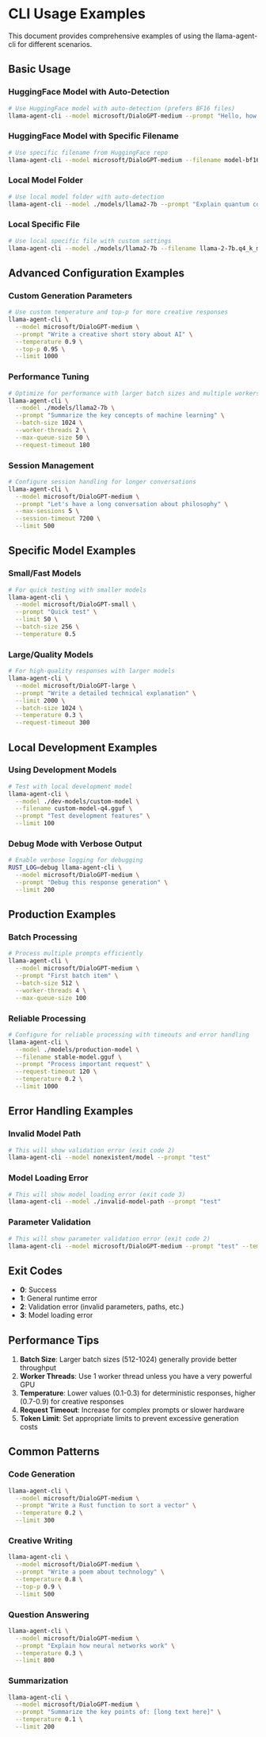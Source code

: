 # CLI Usage Examples

This document provides comprehensive examples of using the llama-agent-cli for different scenarios.

## Basic Usage

### HuggingFace Model with Auto-Detection

```bash
# Use HuggingFace model with auto-detection (prefers BF16 files)
llama-agent-cli --model microsoft/DialoGPT-medium --prompt "Hello, how are you?"
```

### HuggingFace Model with Specific Filename

```bash
# Use specific filename from HuggingFace repo
llama-agent-cli --model microsoft/DialoGPT-medium --filename model-bf16.gguf --prompt "What is Rust?"
```

### Local Model Folder

```bash
# Use local model folder with auto-detection
llama-agent-cli --model ./models/llama2-7b --prompt "Explain quantum computing" --limit 200
```

### Local Specific File

```bash
# Use local specific file with custom settings
llama-agent-cli --model ./models/llama2-7b --filename llama-2-7b.q4_k_m.gguf --prompt "Write a haiku" --temperature 0.8 --top-p 0.95
```

## Advanced Configuration Examples

### Custom Generation Parameters

```bash
# Use custom temperature and top-p for more creative responses
llama-agent-cli \
  --model microsoft/DialoGPT-medium \
  --prompt "Write a creative short story about AI" \
  --temperature 0.9 \
  --top-p 0.95 \
  --limit 1000
```

### Performance Tuning

```bash
# Optimize for performance with larger batch sizes and multiple workers
llama-agent-cli \
  --model ./models/llama2-7b \
  --prompt "Summarize the key concepts of machine learning" \
  --batch-size 1024 \
  --worker-threads 2 \
  --max-queue-size 50 \
  --request-timeout 180
```

### Session Management

```bash
# Configure session handling for longer conversations
llama-agent-cli \
  --model microsoft/DialoGPT-medium \
  --prompt "Let's have a long conversation about philosophy" \
  --max-sessions 5 \
  --session-timeout 7200 \
  --limit 500
```

## Specific Model Examples

### Small/Fast Models

```bash
# For quick testing with smaller models
llama-agent-cli \
  --model microsoft/DialoGPT-small \
  --prompt "Quick test" \
  --limit 50 \
  --batch-size 256 \
  --temperature 0.5
```

### Large/Quality Models

```bash
# For high-quality responses with larger models
llama-agent-cli \
  --model microsoft/DialoGPT-large \
  --prompt "Write a detailed technical explanation" \
  --limit 2000 \
  --batch-size 1024 \
  --temperature 0.3 \
  --request-timeout 300
```

## Local Development Examples

### Using Development Models

```bash
# Test with local development model
llama-agent-cli \
  --model ./dev-models/custom-model \
  --filename custom-model-q4.gguf \
  --prompt "Test development features" \
  --limit 100
```

### Debug Mode with Verbose Output

```bash
# Enable verbose logging for debugging
RUST_LOG=debug llama-agent-cli \
  --model microsoft/DialoGPT-medium \
  --prompt "Debug this response generation" \
  --limit 200
```

## Production Examples

### Batch Processing

```bash
# Process multiple prompts efficiently
llama-agent-cli \
  --model microsoft/DialoGPT-medium \
  --prompt "First batch item" \
  --batch-size 512 \
  --worker-threads 4 \
  --max-queue-size 100
```

### Reliable Processing

```bash
# Configure for reliable processing with timeouts and error handling
llama-agent-cli \
  --model ./models/production-model \
  --filename stable-model.gguf \
  --prompt "Process important request" \
  --request-timeout 120 \
  --temperature 0.2 \
  --limit 1000
```

## Error Handling Examples

### Invalid Model Path

```bash
# This will show validation error (exit code 2)
llama-agent-cli --model nonexistent/model --prompt "test"
```

### Model Loading Error

```bash
# This will show model loading error (exit code 3)
llama-agent-cli --model ./invalid-model-path --prompt "test"
```

### Parameter Validation

```bash
# This will show parameter validation error (exit code 2)
llama-agent-cli --model microsoft/DialoGPT-medium --prompt "test" --temperature 2.5
```

## Exit Codes

- **0**: Success
- **1**: General runtime error
- **2**: Validation error (invalid parameters, paths, etc.)
- **3**: Model loading error

## Performance Tips

1. **Batch Size**: Larger batch sizes (512-1024) generally provide better throughput
2. **Worker Threads**: Use 1 worker thread unless you have a very powerful GPU
3. **Temperature**: Lower values (0.1-0.3) for deterministic responses, higher (0.7-0.9) for creative responses
4. **Request Timeout**: Increase for complex prompts or slower hardware
5. **Token Limit**: Set appropriate limits to prevent excessive generation costs

## Common Patterns

### Code Generation

```bash
llama-agent-cli \
  --model microsoft/DialoGPT-medium \
  --prompt "Write a Rust function to sort a vector" \
  --temperature 0.2 \
  --limit 300
```

### Creative Writing

```bash
llama-agent-cli \
  --model microsoft/DialoGPT-medium \
  --prompt "Write a poem about technology" \
  --temperature 0.8 \
  --top-p 0.9 \
  --limit 500
```

### Question Answering

```bash
llama-agent-cli \
  --model microsoft/DialoGPT-medium \
  --prompt "Explain how neural networks work" \
  --temperature 0.3 \
  --limit 800
```

### Summarization

```bash
llama-agent-cli \
  --model microsoft/DialoGPT-medium \
  --prompt "Summarize the key points of: [long text here]" \
  --temperature 0.1 \
  --limit 200
```